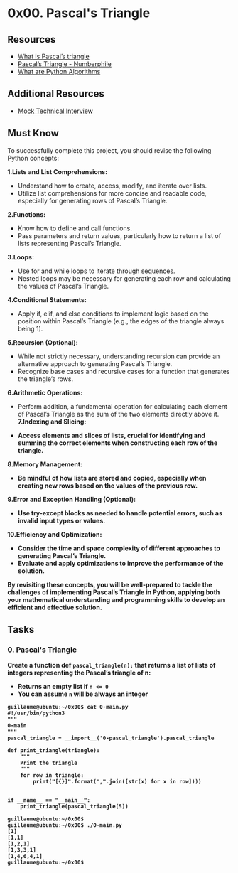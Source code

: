 # 0x00. Pascal's Triangle

## Resources
* [What is Pascal’s triangle](https://www.cuemath.com/algebra/pascals-triangle/)
* [Pascal’s Triangle - Numberphile](https://www.youtube.com/watch?v=0iMtlus-afo)
* [What are Python Algorithms](https://builtin.com/data-science/python-algorithms)

## Additional Resources
* [Mock Technical Interview](https://www.youtube.com/watch?v=1qw5ITr3k9E)

## Must Know
To successfully complete this project, you should revise the following Python concepts:

<b>1.Lists and List Comprehensions:</b>

* Understand how to create, access, modify, and iterate over lists.
* Utilize list comprehensions for more concise and readable code, especially for generating rows of Pascal’s Triangle.

<b>2.Functions:</b>

* Know how to define and call functions.
* Pass parameters and return values, particularly how to return a list of lists representing Pascal’s Triangle.

<b>3.Loops:</b>

* Use for and while loops to iterate through sequences.
* Nested loops may be necessary for generating each row and calculating the values of Pascal’s Triangle.

<b>4.Conditional Statements:</b>

* Apply if, elif, and else conditions to implement logic based on the position within Pascal’s Triangle (e.g., the edges of the triangle always being 1).

<b>5.Recursion (Optional):</b>

* While not strictly necessary, understanding recursion can provide an alternative approach to generating Pascal’s Triangle.
* Recognize base cases and recursive cases for a function that generates the triangle’s rows.

<b>6.Arithmetic Operations:</b>

* Perform addition, a fundamental operation for calculating each element of Pascal’s Triangle as the sum of the two elements directly above it.
<b>7.Indexing and Slicing:

* Access elements and slices of lists, crucial for identifying and summing the correct elements when constructing each row of the triangle.

<b>8.Memory Management:</b>

* Be mindful of how lists are stored and copied, especially when creating new rows based on the values of the previous row.

<b>9.Error and Exception Handling (Optional):</b>

* Use try-except blocks as needed to handle potential errors, such as invalid input types or values.

<b>10.Efficiency and Optimization:</b>

* Consider the time and space complexity of different approaches to generating Pascal’s Triangle.
* Evaluate and apply optimizations to improve the performance of the solution.

By revisiting these concepts, you will be well-prepared to tackle the challenges of implementing Pascal’s Triangle in Python, applying both your mathematical understanding and programming skills to develop an efficient and effective solution.

## Tasks

### 0. Pascal's Triangle

Create a function def `pascal_triangle(n):` that returns a list of lists of integers representing the Pascal’s triangle of n:

* Returns an empty list if `n <= 0`
* You can assume `n` will be always an integer
```
guillaume@ubuntu:~/0x00$ cat 0-main.py
#!/usr/bin/python3
"""
0-main
"""
pascal_triangle = __import__('0-pascal_triangle').pascal_triangle

def print_triangle(triangle):
    """
    Print the triangle
    """
    for row in triangle:
        print("[{}]".format(",".join([str(x) for x in row])))


if __name__ == "__main__":
    print_triangle(pascal_triangle(5))

guillaume@ubuntu:~/0x00$ 
guillaume@ubuntu:~/0x00$ ./0-main.py
[1]
[1,1]
[1,2,1]
[1,3,3,1]
[1,4,6,4,1]
guillaume@ubuntu:~/0x00$ 
```